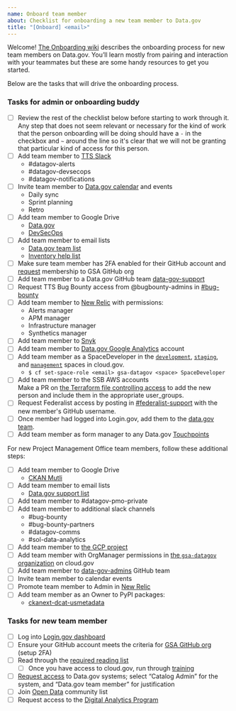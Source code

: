 ```yaml
---
name: Onboard team member
about: Checklist for onboarding a new team member to Data.gov
title: "[Onboard] <email>"
---
```

Welcome! [The Onboarding wiki](https://github.com/GSA/datagov-deploy/wiki/Onboarding-Offboarding) describes the onboarding process for new team members on Data.gov. You’ll learn mostly from pairing and interaction with your teammates but these are some handy resources to get you started.

Below are the tasks that will drive the onboarding process.

### Tasks for admin or onboarding buddy

- [ ] Review the rest of the checklist below before starting to work through it. Any step that does not seem relevant or necessary for the kind of work that the person onboarding will be doing should have a `-` in the checkbox and `~` around the line so it's clear that we will not be granting that particular kind of access for this person.
- [ ] Add team member to [TTS Slack](https://handbook.18f.gov/slack/#tts-staff)
  - #datagov-alerts
  - #datagov-devsecops
  - #datagov-notifications
- [ ] Invite team member to [Data.gov calendar](https://calendar.google.com/calendar/r/settings/calendar/Z3NhLmdvdl9zcjZ0NG52YjRhOTNjNnNzdHRxYXAzbjZtMEBncm91cC5jYWxlbmRhci5nb29nbGUuY29t) and events
  - Daily sync
  - Sprint planning
  - Retro
- [ ] Add team member to Google Drive
  - [Data.gov](https://drive.google.com/drive/folders/0AMRwhrSyJ5R4Uk9PVA)
  - [DevSecOps](https://drive.google.com/drive/folders/1Ac1dUmzTLTsDv8A8TSyLzrXo1a7hm4NF)
- [ ] Add team member to email lists
  - [Data.gov team list](https://groups.google.com/a/gsa.gov/forum/#!forum/datagovhelp)
  - [Inventory help list](https://groups.google.com/a/gsa.gov/forum/#!forum/inventory-help)
- [ ] Make sure team member has 2FA enabled for their GitHub account and [request](https://github.com/GSA/GitHub-Administration/blob/master/README.md#requesting-access-to-the-gsa-organization) membership to GSA GitHub org
- [ ] Add team member to a Data.gov GitHub team [data-gov-support](https://github.com/orgs/GSA/teams/data-gov-support/members)
- [ ] Request TTS Bug Bounty access from @bugbounty-admins in [#bug-bounty](https://gsa-tts.slack.com/archives/C0X2FMJ86)
- [ ] Add team member to [New Relic](https://account.newrelic.com/accounts/1601367/users) with permissions:
  - Alerts manager
  - APM manager
  - Infrastructure manager
  - Synthetics manager
- [ ] Add team member to [Snyk](https://app.snyk.io/org/data.gov/manage/members)
- [ ] Add team member to [Data.gov Google Analytics](https://analytics.google.com/analytics/web/#/a42145528w85560911p88728213/admin/suiteusermanagement/account) account
- [ ] Add team member as a SpaceDeveloper in the [`development`](https://dashboard.fr.cloud.gov/cloud-foundry/2oBn9LBurIXUNpfmtZCQTCHnxUM/organizations/90047c5d-337f-4802-bd48-2149a4265040/spaces/eab3d327-7d9f-423b-9838-753c26fdb5a0/users), [`staging`](https://dashboard.fr.cloud.gov/cloud-foundry/2oBn9LBurIXUNpfmtZCQTCHnxUM/organizations/90047c5d-337f-4802-bd48-2149a4265040/spaces/3e692cdd-6d26-41ea-9698-04903dc3f742/users), and [`management`](https://dashboard.fr.cloud.gov/cloud-foundry/2oBn9LBurIXUNpfmtZCQTCHnxUM/organizations/90047c5d-337f-4802-bd48-2149a4265040/spaces/9a1db116-0180-42be-8ffa-7944dcf6bf50/summary) spaces in cloud.gov.
  - `$ cf set-space-role <email> gsa-datagov <space> SpaceDeveloper`
- [ ] Add team member to the SSB AWS accounts \
      Make a PR on [the Terraform file controlling access](https://github.com/18F/aws-admin/blob/main/terraform/datagov-iam.tf) to add the new person and include them in the appropriate user_groups.
- [ ] Request Federalist access by posting in [#federalist-support](https://gsa-tts.slack.com/archives/C1NUUGTT5) with the new member's GitHub username.
- [ ] Once member had logged into Login.gov, add them to the [data.gov team](https://dashboard.int.identitysandbox.gov/teams/174).
- [ ] Add team member as form manager to any Data.gov [Touchpoints](https://touchpoints.app.cloud.gov/)

For new Project Management Office team members, follow these additional steps:

- [ ] Add team member to Google Drive
  - [CKAN Mutli](https://drive.google.com/drive/folders/0ALb0g1S27SJPUk9PVA)
- [ ] Add team member to email lists
  - [Data.gov support list](https://groups.google.com/a/gsa.gov/forum/#!forum/datagov)
- [ ] Add team member to #datagov-pmo-private
- [ ] Add team member to additional slack channels
  - #bug-bounty
  - #bug-bounty-partners
  - #datagov-comms
  - #sol-data-analytics
- [ ] Add team member to [the GCP project](https://console.cloud.google.com/iam-admin/iam?project=tts-datagov)
- [ ] Add team member with OrgManager permissions in [the `gsa-datagov` organization](https://dashboard.fr.cloud.gov/cloud-foundry/2oBn9LBurIXUNpfmtZCQTCHnxUM/organizations/90047c5d-337f-4802-bd48-2149a4265040/users) on cloud.gov
- [ ] Add team member to [data-gov-admins](https://github.com/orgs/GSA/teams/data-gov-admin/members) GitHub team
- [ ] Invite team member to calendar events
- [ ] Promote team member to Admin in [New Relic](https://account.newrelic.com/accounts/1601367/users)
- [ ] Add team member as an Owner to PyPI packages:
  - [ckanext-dcat-usmetadata](https://pypi.org/project/ckanext-dcat-usmetadata/)

### Tasks for new team member

- [ ] Log into [Login.gov dashboard](https://dashboard.int.identitysandbox.gov/)
- [ ] Ensure your GitHub account meets the criteria for [GSA GitHub org](https://github.com/GSA/GitHub-Administration/blob/master/README.md) (setup 2FA)
- [ ] Read through the [required reading list](https://github.com/GSA/datagov-deploy/wiki/Onboarding-Offboarding#required-reading-list)
  - [ ] Once you have access to cloud.gov, run through [training](https://github.com/GSA/datagov-deploy/wiki/cloud.gov#onboarding-training)
- [ ] [Request access](https://docs.google.com/forms/d/e/1FAIpQLSetStmwqrbMWDz_WIlh1trjhP0PFCjKXHzshsJveYmtIvlG2Q/viewform) to Data.gov systems; select “Catalog Admin” for the system, and “Data.gov team member” for justification
- [ ] Join [Open Data](https://digital.gov/communities/open-data/) community list
- [ ] Request access to the [Digital Analytics Program](https://digital.gov/guides/dap/gaining-access-to-dap-data/)
